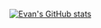 [![Evan's GitHub stats](https://github-readme-stats.vercel.app/api?username=imevanc&hide=stars,issues,contribs&show_icons=true&theme=ayu-mirage)](https://github.com/imevanc/github-readme-stats)

